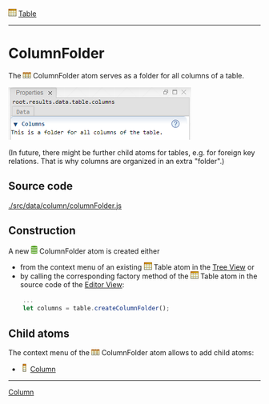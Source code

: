 ![](../../../../icons/table.png) [Table](../table/table.md)

----

# ColumnFolder

The ![](../../../../icons/columnFolder.png) ColumnFolder atom serves as a folder for all columns of a table.   

![](../../../images/columnFolder.png)

(In future, there might be further child atoms for tables, e.g. for foreign key relations. That is why columns are organized in an extra "folder".)

## Source code

[./src/data/column/columnFolder.js](../../../src/data/column/columnFolder.js)

## Construction

A new ![](../../../../icons/data.png) ColumnFolder atom is created either 

* from the context menu of an existing ![](../../../../icons/table.png) Table atom in the [Tree View](../../views/treeView.md) or 
* by calling the corresponding factory method of the ![](../../../../icons/table.png) Table atom in the source code of the [Editor View](../../views/editorView.md):

```javascript
    ...
    let columns = table.createColumnFolder();	     
```

## Child atoms

The context menu of the ![](../../../../icons/columnFolder.png) ColumnFolder atom allows to add child atoms: 

* ![](../../../../icons/column.png) [Column](./column.md)

----
[Column](./column.md)

